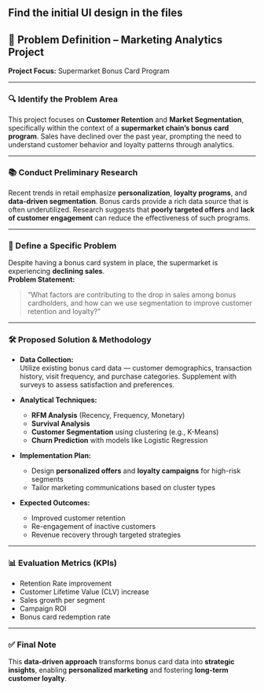 ## Find the initial UI design in the files

## 🧠 Problem Definition – Marketing Analytics Project  
**Project Focus:** Supermarket Bonus Card Program

---

### 🔍 Identify the Problem Area  
This project focuses on **Customer Retention** and **Market Segmentation**, specifically within the context of a **supermarket chain’s bonus card program**. Sales have declined over the past year, prompting the need to understand customer behavior and loyalty patterns through analytics.

---

### 📚 Conduct Preliminary Research  
Recent trends in retail emphasize **personalization**, **loyalty programs**, and **data-driven segmentation**. Bonus cards provide a rich data source that is often underutilized. Research suggests that **poorly targeted offers** and **lack of customer engagement** can reduce the effectiveness of such programs.

---

### 🎯 Define a Specific Problem  
Despite having a bonus card system in place, the supermarket is experiencing **declining sales**.  
**Problem Statement:**  
> “What factors are contributing to the drop in sales among bonus cardholders, and how can we use segmentation to improve customer retention and loyalty?”

---

### 🛠️ Proposed Solution & Methodology

- **Data Collection:**  
  Utilize existing bonus card data — customer demographics, transaction history, visit frequency, and purchase categories. Supplement with surveys to assess satisfaction and preferences.

- **Analytical Techniques:**  
  - **RFM Analysis** (Recency, Frequency, Monetary)  
  - **Survival Analysis**  
  - **Customer Segmentation** using clustering (e.g., K-Means)  
  - **Churn Prediction** with models like Logistic Regression

- **Implementation Plan:**  
  - Design **personalized offers** and **loyalty campaigns** for high-risk segments  
  - Tailor marketing communications based on cluster types

- **Expected Outcomes:**  
  - Improved customer retention  
  - Re-engagement of inactive customers  
  - Revenue recovery through targeted strategies

---

### 📊 Evaluation Metrics (KPIs)

- Retention Rate improvement  
- Customer Lifetime Value (CLV) increase  
- Sales growth per segment  
- Campaign ROI  
- Bonus card redemption rate

---

### ✅ Final Note  
This **data-driven approach** transforms bonus card data into **strategic insights**, enabling **personalized marketing** and fostering **long-term customer loyalty**.
